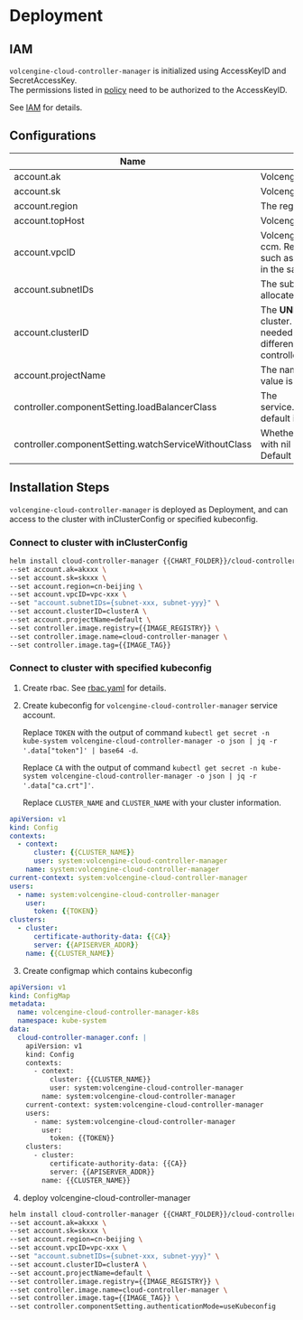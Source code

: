 # Deployment
## IAM
`volcengine-cloud-controller-manager` is initialized using AccessKeyID and SecretAccessKey.  
The permissions listed in [policy](./doc/policy.json) need to be authorized to the AccessKeyID. 

See [IAM](https://www.volcengine.com/docs/6257/0) for details.
## Configurations
| Name                                                 | Explain                                                                                                                            | Required | Example                |
|------------------------------------------------------|------------------------------------------------------------------------------------------------------------------------------------|----------|------------------------| 
| account.ak                                           | Volcengine account ak                                                                                                              | **YES**  |                        |
| account.sk                                           | Volcengine account sk                                                                                                              | **YES**  |                        |
| account.region                                       | The region of service                                                                                                              | **YES**  | cn-beijing             |
| account.topHost                                      | Volcengint Open API host                                                                                                           | **YES**  | open.volcengineapi.com | 
| account.vpcID                                        | Volcengine VPC ID used by ccm. Resources related to ccm, such as ecs and clb, need to be in the same vpc                           | **YES**  | vpc-123                |
| account.subnetIDs                                    | The subnets of the vpc, used to allocate ip for clb                                                                                | **YES**  |                        |
| account.clusterID                                    | The **UNIQUE** identifier of cluster. Different clusterIDs are needed when deploying different volcengine-cloud-controller-manager | **YES**  | cluster-a              | 
| account.projectName                                  | The name of project, default value is `default`                                                                                    | **YES**  |                        | 
| controller.componentSetting.loadBalancerClass        | The service.spec.loadBalancerClass, default is `volcengine.com/clb`                                                                | **NO**   |                        |
| controller.componentSetting.watchServiceWithoutClass | Whether to reconcile Service with nil `spec.loadBalancerClass`. Default is false.                                                  | **否**    |                        |

## Installation Steps
`volcengine-cloud-controller-manager` is deployed as Deployment, and can access to the cluster with inClusterConfig or specified kubeconfig.
### Connect to cluster with inClusterConfig
```bash
helm install cloud-controller-manager {{CHART_FOLDER}}/cloud-controller-manager -n {{NAMESPACE}} \
--set account.ak=akxxx \ 
--set account.sk=skxxx \
--set account.region=cn-beijing \
--set account.vpcID=vpc-xxx \
--set "account.subnetIDs={subnet-xxx, subnet-yyy}" \
--set account.clusterID=clusterA \
--set account.projectName=default \
--set controller.image.registry={{IMAGE_REGISTRY}} \ 
--set controller.image.name=cloud-controller-manager \
--set controller.image.tag={{IMAGE_TAG}}
```

### Connect to cluster with specified kubeconfig
1. Create rbac. See [rbac.yaml](./../manifests/cloud-controller-manager/templates/rbac.yaml) for details.
2. Create kubeconfig for `volcengine-cloud-controller-manager` service account.
   
   Replace `TOKEN` with the output of command `kubectl get secret -n kube-system volcengine-cloud-controller-manager -o json | jq -r '.data["token"]' | base64 -d`.
   
   Replace `CA` with the output of command `kubectl get secret -n kube-system volcengine-cloud-controller-manager -o json | jq -r '.data["ca.crt"]'`.
   
   Replace `CLUSTER_NAME` and `CLUSTER_NAME` with your cluster information.
```yaml
apiVersion: v1
kind: Config
contexts:
  - context:
      cluster: {{CLUSTER_NAME}}
      user: system:volcengine-cloud-controller-manager
    name: system:volcengine-cloud-controller-manager
current-context: system:volcengine-cloud-controller-manager
users:
  - name: system:volcengine-cloud-controller-manager
    user:
      token: {{TOKEN}}
clusters:
  - cluster:
      certificate-authority-data: {{CA}}
      server: {{APISERVER_ADDR}}
    name: {{CLUSTER_NAME}}
```
3. Create configmap which contains kubeconfig
```yaml
apiVersion: v1
kind: ConfigMap
metadata:
  name: volcengine-cloud-controller-manager-k8s
  namespace: kube-system
data:
  cloud-controller-manager.conf: |
    apiVersion: v1
    kind: Config
    contexts:
      - context:
          cluster: {{CLUSTER_NAME}}
          user: system:volcengine-cloud-controller-manager
        name: system:volcengine-cloud-controller-manager
    current-context: system:volcengine-cloud-controller-manager
    users:
      - name: system:volcengine-cloud-controller-manager
        user:
          token: {{TOKEN}}
    clusters:
      - cluster:
          certificate-authority-data: {{CA}}
          server: {{APISERVER_ADDR}}
        name: {{CLUSTER_NAME}}
```
4. deploy volcengine-cloud-controller-manager
```bash
helm install cloud-controller-manager {{CHART_FOLDER}}/cloud-controller-manager -n {{NAMESPACE}} \
--set account.ak=akxxx \ 
--set account.sk=skxxx \
--set account.region=cn-beijing \
--set account.vpcID=vpc-xxx \
--set "account.subnetIDs={subnet-xxx, subnet-yyy}" \
--set account.clusterID=clusterA \
--set account.projectName=default \
--set controller.image.registry={{IMAGE_REGISTRY}} \ 
--set controller.image.name=cloud-controller-manager \
--set controller.image.tag={{IMAGE_TAG}} \
--set controller.componentSetting.authenticationMode=useKubeconfig
```
